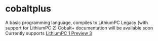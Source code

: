 # cobaltplus
A basic programming language, compiles to LithiumPC Legacy (with support for LithiumPC 2)
Cobalt+ documentation will be available soon
Currently supports <a href="https://scratch.mit.edu/projects/491983867/">LithiumPC 1 Preview 3</a>
